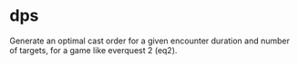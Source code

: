 dps
===

Generate an optimal cast order for a given encounter duration and number of targets, for a game like everquest 2 (eq2).